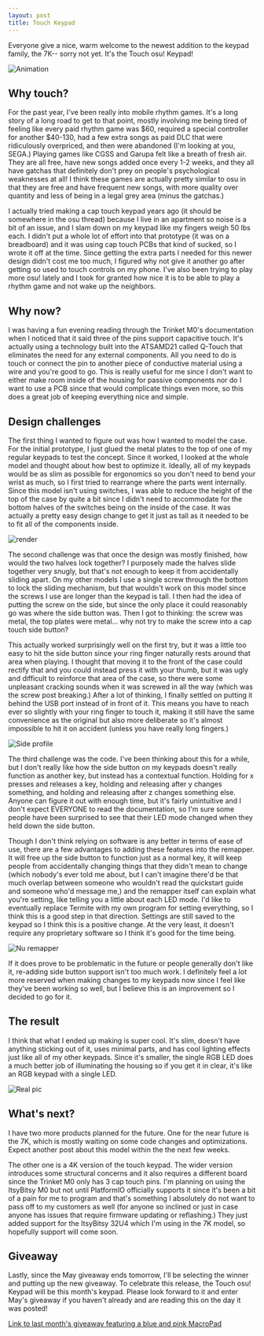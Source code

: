 ```yaml
---
layout: post
title: Touch Keypad
---
```


Everyone give a nice, warm welcome to the newest addition to the keypad family, the 7K-- sorry not yet. It's the Touch osu! Keypad!

![Animation](https://thnikk.github.io/blog/images/touchPad/TouchPad-v4.gif)

<!--break-->

## Why touch?

For the past year, I've been really into mobile rhythm games. It's a long story of a long road to get to that point, mostly involving me being tired of feeling like every paid rhythm game was $60, required a special controller for another $40-130, had a few extra songs as paid DLC that were ridiculously overpriced, and then were abandoned (I'm looking at you, SEGA.) Playing games like CGSS and Garupa felt like a breath of fresh air. They are all free, have new songs added once every 1-2 weeks, and they all have gatchas that definitely don't prey on people's psychological weaknesses at all! I think these games are actually pretty similar to osu in that they are free and have frequent new songs, with more quality over quantity and less of being in a legal grey area (minus the gatchas.)

I actually tried making a cap touch keypad years ago (it should be somewhere in the osu thread) because I live in an apartment so noise is a bit of an issue, and I slam down on my keypad like my fingers weigh 50 lbs each. I didn't put a whole lot of effort into that prototype (it was on a breadboard) and it was using cap touch PCBs that kind of sucked, so I wrote it off at the time. Since getting the extra parts I needed for this newer design didn't cost me too much, I figured why not give it another go after getting so used to touch controls on my phone. I've also been trying to play more osu! lately and I took for granted how nice it is to be able to play a rhythm game and not wake up the neighbors.

## Why now?

I was having a fun evening reading through the Trinket M0's documentation when I noticed that it said three of the pins support capacitive touch. It's actually using a technology built into the ATSAMD21 called Q-Touch that eliminates the need for any external components. All you need to do is touch or connect the pin to another piece of conductive material using a wire and you're good to go. This is really useful for me since I don't want to either make room inside of the housing for passive components nor do I want to use a PCB since that would complicate things even more, so this does a great job of keeping everything nice and simple.

## Design challenges

The first thing I wanted to figure out was how I wanted to model the case. For the initial prototype, I just glued the metal plates to the top of one of my regular keypads to test the concept. Since it worked, I looked at the whole model and thought about how best to optimize it. Ideally, all of my keypads would be as slim as possible for ergonomics so you don't need to bend your wrist as much, so I first tried to rearrange where the parts went internally. Since this model isn't using switches, I was able to reduce the height of the top of the case by quite a bit since I didn't need to accommodate for the bottom halves of the switches being on the inside of the case. It was actually a pretty easy design change to get it just as tall as it needed to be to fit all of the components inside.

![render](https://thnikk.github.io/blog/images/touchPad/render.png)

The second challenge was that once the design was mostly finished, how would the two halves lock together? I purposely made the halves slide together very snugly, but that's not enough to keep it from accidentally sliding apart. On my other models I use a single screw through the bottom to lock the sliding mechanism, but that wouldn't work on this model since the screws I use are longer than the keypad is tall. I then had the idea of putting the screw on the side, but since the only place it could reasonably go was where the side button was. Then I got to thinking: the screw was metal, the top plates were metal... why not try to make the screw into a cap touch side button?

This actually worked surprisingly well on the first try, but it was a little too easy to hit the side button since your ring finger naturally rests around that area when playing. I thought that moving it to the front of the case could rectify that and you could instead press it with your thumb, but it was ugly and difficult to reinforce that area of the case, so there were some unpleasant cracking sounds when it was screwed in all the way (which was the screw post breaking.) After a lot of thinking, I finally settled on putting it behind the USB port instead of in front of it. This means you have to reach ever so slightly with your ring finger to touch it, making it still have the same convenience as the original but also more deliberate so it's almost impossible to hit it on accident (unless you have really long fingers.)

![Side profile](https://thnikk.github.io/blog/images/touchPad/sideProfile.png)

The third challenge was the code. I've been thinking about this for a while, but I don't really like how the side button on my keypads doesn't really function as another key, but instead has a contextual function. Holding for x presses and releases a key, holding and releasing after y changes something, and holding and releasing after z changes something else. Anyone can figure it out with enough time, but it's fairly unintuitive and I don't expect EVERYONE to read the documentation, so I'm sure some people have been surprised to see that their LED mode changed when they held down the side button.

Though I don't think relying on software is any better in terms of ease of use, there are a few advantages to adding these features into the remapper. It will free up the side button to function just as a normal key, it will keep people from accidentally changing things that they didn't mean to change (which nobody's ever told me about, but I can't imagine there'd be that much overlap between someone who wouldn't read the quickstart guide and someone who'd message me,) and the remapper itself can explain what you're setting, like telling you a little about each LED mode. I'd like to eventually replace Termite with my own program for setting everything, so I think this is a good step in that direction. Settings are still saved to the keypad so I think this is a positive change. At the very least, it doesn't require any proprietary software so I think it's good for the time being.

![Nu remapper](https://thnikk.github.io/blog/images/touchPad/serialMonitor.png)

If it does prove to be problematic in the future or people generally don't like it, re-adding side button support isn't too much work. I definitely feel a lot more reserved when making changes to my keypads now since I feel like they've been working so well, but I believe this is an improvement so I decided to go for it.

## The result

I think that what I ended up making is super cool. It's slim, doesn't have anything sticking out of it, uses minimal parts, and has cool lighting effects just like all of my other keypads. Since it's smaller, the single RGB LED does a much better job of illuminating the housing so if you get it in clear, it's like an RGB keypad with a single LED.

![Real pic](https://img.etsystatic.com/il/04f329/1583674223/il_fullxfull.1583674223_lth0.jpg)

## What's next?

I have two more products planned for the future. One for the near future is the 7K, which is mostly waiting on some code changes and optimizations. Expect another post about this model within the the next few weeks.

The other one is a 4K version of the touch keypad. The wider version introduces some structural concerns and it also requires a different board since the Trinket M0 only has 3 cap touch pins. I'm planning on using the ItsyBitsy M0 but not until PlatformIO officially supports it since it's been a bit of a pain for me to program and that's something I absolutely do not want to pass off to my customers as well (for anyone so inclined or just in case anyone has issues that require firmware updating or reflashing.) They just added support for the ItsyBitsy 32U4 which I'm using in the 7K model, so hopefully support will come soon.


## Giveaway

Lastly, since the May giveaway ends tomorrow, I'll be selecting the winner and putting up the new giveaway. To celebrate this release, the Touch osu! Keypad will be this month's keypad. Please look forward to it and enter May's giveaway if you haven't already and are reading this on the day it was posted!

[Link to last month's giveaway featuring a blue and pink MacroPad](https://gleam.io/competitions/1oHsd-june-limited-edition-pastel-macropad-giveaway)
